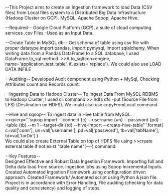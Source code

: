 
--This Project aims to create an Ingestion framework to load Data (CSV files) from Local files system to a Distributed Big Data Infrastructure (Hadoop Cluster on GCP). 
      MySQL, 
      Apache Sqoop, 
      Apache Hive.



--Required--
      Google Cloud Platform (GCP), a suite of cloud computing services 
      .csv Files -Used as an Input Data.



--Create Table in MySQL db--
      Get schema of table using csv file with proper datatype 
      import pandas, 
      import pymysql, 
      import sqlalchemy, 
      When writing data from a Pandas DataFrame to a SQL database, I used 
      DataFrame.to_sql method. 
        >>A.to_sql(con=engine, name='application_test_table', if_exists='replace'). 
      We could also use  LOAD DATA INFILE



--Auditing-- 
      Developed Audit component using Python + MySql, 
      Checking Attributes count and Records count. 



--Ingesting Data to Hadoop Cluster-- 
      To Ingest Data From MySQL RDBMS to Hadoop Cluster, I used cli command 
        >> hdfs dfs -put (Source File from LFS) (Destination on HDFS). 
      We could also use copyFromLocal command. 



--Hive and sqoop-- 
        To ingest data in Hive table from MySQL. 
        >>query='''sqoop import  --connect {c} --username {un} --password {pd} --table {tb} --m 1 --target-dir {td} --hive-import --create-hive-table'''.format( c=val['conn'],
                                                                                                                                                            un=val['username'],
                                                                                                                                                            pd=val['password'],
                                                                                                                                                            tb=val['tabName'],
                                                                                                                                                            td=val['tarDir'] )  
      We could also create External Table on top of HDFS file using 
        >>create external table if not exist "table name"(---) command. 



--Key Features--  
      Designed Effective and Robust Data Ingestion Framework. 
      Importing full and Delta data load from source. 
      Ingestion jobs using Sqoop Incremental Inputs. 
      Created Automated Ingestion Framework using configuration driven approach. 
      Created Framework/ Automated script using Python & json file. 
      Project is in accordance with Error Handling, File auditing (checking for data quality and consistency) and logging of steps.
